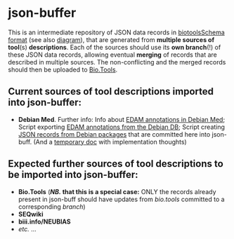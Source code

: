 # json-buffer

This is an intermediate repository of JSON data records in [biotoolsSchema format](https://github.com/bio-tools/biotoolsSchema) (see also [diagram](https://raw.githubusercontent.com/bio-tools/biotoolsSchema/master/versions/biotools-2.0.0/docs/biotools-2.0.0.png)), that are generated from __multiple sources of tool__(s) __descriptions__. Each of the sources should use its __own branch__(!) of these JSON data records, allowing eventual __merging__ of records that are described in multiple sources. The non-conflicting and the merged records should then be uploaded to [Bio.Tools](http://bio.tools).

## Current sources of tool descriptions imported into json-buffer:

 * __Debian Med__. Further info: Info about [EDAM annotations in Debian Med](https://wiki.debian.org/debian/upstream/edam); Script exporting [EDAM annotations from the Debian DB](https://github.com/bio-tools/biotoolsConnect/blob/master/DebianMed/edam.sh); Script creating [JSON records from Debian packages](http://anonscm.debian.org/viewvc/debian-med/trunk/community/edam/registry-tool.py?view=markup) that are committed here into json-buff. (And a [temporary doc](https://docs.google.com/document/d/1H44HxQik2RnxWzBui3GuYI9pAMfX5tNDBiwRa5g0WXg) with implementation thoughts)
 
 
## Expected further sources of tool descriptions to be imported into json-buffer:
 
  * __Bio.Tools__ (__*NB.* that this is a special case:__ ONLY the records already present in json-buff should have updates from *bio.tools* committed to a corresponding *branch*)
  * __SEQwiki__
  * __biii.info/NEUBIAS__
  * _etc._ ...

